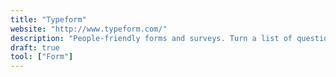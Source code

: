 ```yaml
---
title: "Typeform"
website: "http://www.typeform.com/"
description: "People-friendly forms and surveys. Turn a list of questions into a conversation. And get better data to fuel your business."
draft: true
tool: ["Form"]
---
```

